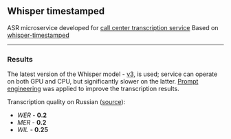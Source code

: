 ## Whisper timestamped
ASR microservice developed for [call center transcription service](https://github.com/format37/call_centre_stt_server/tree/master)
Based on [whisper-timestamped](https://github.com/linto-ai/whisper-timestamped)

---

### Results
The latest version of the Whisper model - [v3](https://github.com/openai/whisper/discussions/1762), is used; service can operate on both GPU and CPU, but significantly slower on the latter. [Prompt engineering](https://github.com/Darveivoldavara/whisper-timestamped/blob/9cb99bddf801b01ee3c187d0909035f8dcaf4aa8/transcribe.py#L70) was applied to improve the transcription results.

Transcription quality on Russian ([source](https://github.com/Darveivoldavara/whisper_model_evaluator/blob/whisper/reports/whisper_comparator.ipynb)):
* *WER* - **0.2**
* *MER* - **0.2**
* *WIL* - **0.25**

